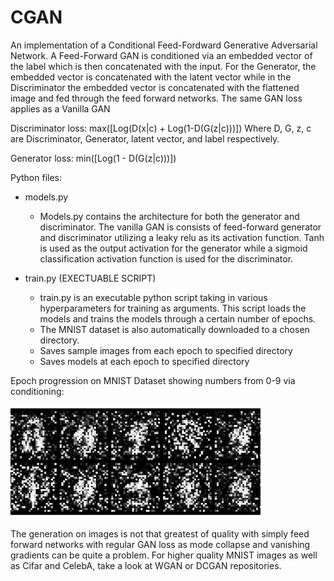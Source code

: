 # CGAN
An implementation of a Conditional Feed-Fordward Generative Adversarial Network. A Feed-Forward GAN is conditioned via an embedded vector of the label which is then concatenated with the input. For the Generator, the embedded vector is concatenated with the latent vector while in the Discriminator the embedded vector is concatenated with the flattened image and fed through the feed forward networks. The same GAN loss applies as a Vanilla GAN

Discriminator loss: max([Log(D(x|c) + Log(1-D(G(z|c)))]) Where D, G, z, c are Discriminator, Generator, latent vector, and label respectively.

Generator loss: min([Log(1 - D(G(z|c)))])

Python files:
  - models.py
    - Models.py contains the architecture for both the generator and discriminator. The vanilla GAN is consists of feed-forward generator and discriminator utilizing a leaky relu as its activation function. Tanh is used as the output activation for the generator while a sigmoid classification activation function is used for the discriminator.
    
  - train.py (EXECTUABLE SCRIPT)
    - train.py is an executable python script taking in various hyperparameters for training as arguments. This script loads the models and trains the models through a certain number of epochs.
    - The MNIST dataset is also automatically downloaded to a chosen directory.
    - Saves sample images from each epoch to specified directory
    - Saves models at each epoch to specified directory
    
Epoch progression on MNIST Dataset showing numbers from 0-9 via conditioning:

![](data/saved_images/epoch_progression.gif)

The generation on images is not that greatest of quality with simply feed forward networks with regular GAN loss as mode collapse and vanishing gradients can be quite a problem. For higher quality MNIST images as well as Cifar and CelebA, take a look at WGAN or DCGAN repositories.
